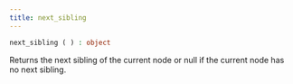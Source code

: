 ```yaml
---
title: next_sibling
---
```


```php
next_sibling ( ) : object
```

Returns the next sibling of the current node or null if the current node has no next sibling.